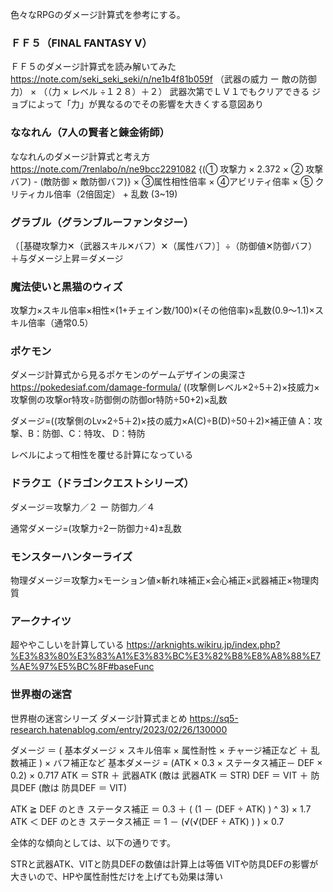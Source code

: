 色々なRPGのダメージ計算式を参考にする。

### ＦＦ５（FINAL FANTASY Ⅴ）
ＦＦ５のダメージ計算式を読み解いてみた
https://note.com/seki_seki_seki/n/ne1b4f81b059f
（武器の威力 ー 敵の防御力） × （（力 × レベル ÷１２８）＋２）
武器次第でＬＶ１でもクリアできる
ジョブによって「力」が異なるのでその影響を大きくする意図あり

### ななれん（7人の賢者と錬金術師）
ななれんのダメージ計算式と考え方
https://note.com/7renlabo/n/ne9bcc2291082
{(① 攻撃力 × 2.372 × ② 攻撃バフ) - (敵防御 × 敵防御バフ)} × ③属性相性倍率 × ④アビリティ倍率 × ⑤ クリティカル倍率（2倍固定） + 乱数 (3~19)

### グラブル（グランブルーファンタジー）
（［基礎攻撃力✕（武器スキル✕バフ）✕（属性バフ）］÷（防御値✕防御バフ）＋与ダメージ上昇＝ダメージ

### 魔法使いと黒猫のウィズ
攻撃力×スキル倍率×相性×(1+チェイン数/100)×(その他倍率)×乱数(0.9～1.1)×スキル倍率（通常0.5）

### ポケモン
ダメージ計算式から見るポケモンのゲームデザインの奥深さ
https://pokedesiaf.com/damage-formula/
((攻撃側レベル×2÷5＋2)×技威力×攻撃側の攻撃or特攻÷防御側の防御or特防÷50+2)×乱数

ダメージ=((攻撃側のLv×2÷5＋2)×技の威力×A(C)÷B(D)÷50＋2)×補正値
A：攻撃、B：防御、C：特攻、 D：特防

レベルによって相性を覆せる計算になっている

### ドラクエ（ドラゴンクエストシリーズ）
ダメージ＝攻撃力／２ ー 防御力／４

通常ダメージ=(攻撃力÷2ー防御力÷4)±乱数

### モンスターハンターライズ
物理ダメージ＝攻撃力×モーション値×斬れ味補正×会心補正×武器補正×物理肉質

### アークナイツ
超ややこしいを計算している
https://arknights.wikiru.jp/index.php?%E3%83%80%E3%83%A1%E3%83%BC%E3%82%B8%E8%A8%88%E7%AE%97%E5%BC%8F#baseFunc

### 世界樹の迷宮
世界樹の迷宮シリーズ ダメージ計算式まとめ
https://sq5-research.hatenablog.com/entry/2023/02/26/130000

ダメージ ＝ ( 基本ダメージ × スキル倍率 × 属性耐性 × チャージ補正など ＋ 乱数補正 ) × バフ補正など
基本ダメージ = (ATK × 0.3 × ステータス補正－ DEF × 0.2) × 0.717
ATK ＝ STR ＋ 武器ATK (敵は 武器ATK ＝ STR)
DEF ＝ VIT ＋ 防具DEF (敵は 防具DEF ＝ VIT)

ATK ≧ DEF のとき
 ステータス補正 ＝ 0.3 ＋ ( (1 － (DEF ÷ ATK) ) ^ 3) × 1.7
ATK ＜ DEF のとき
 ステータス補正 ＝ 1 － (√(√(DEF ÷ ATK) ) ) × 0.7

全体的な傾向としては、以下の通りです。

STRと武器ATK、VITと防具DEFの数値は計算上は等価
VITや防具DEFの影響が大きいので、HPや属性耐性だけを上げても効果は薄い




